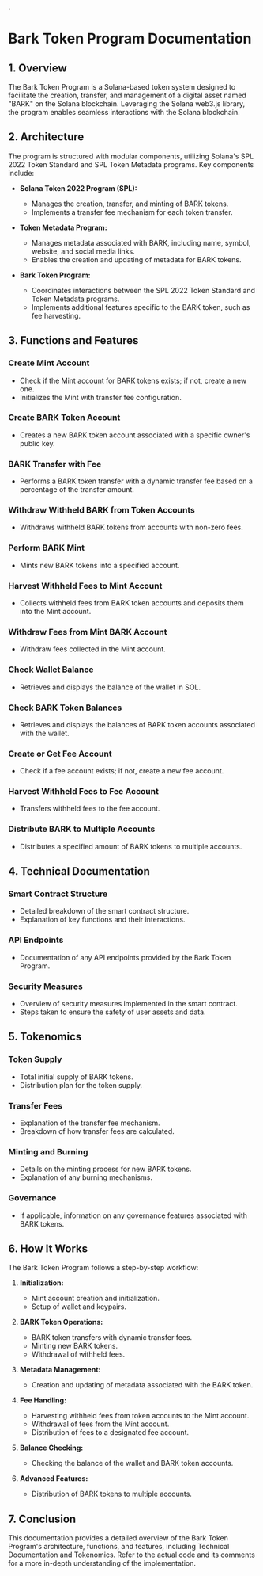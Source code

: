 
[](https://raw.githubusercontent.com/bark-community/bark-token/bark/bark.png).

# Bark Token Program Documentation

## 1. Overview

The Bark Token Program is a Solana-based token system designed to facilitate the creation, transfer, and management of a digital asset named "BARK" on the Solana blockchain. Leveraging the Solana web3.js library, the program enables seamless interactions with the Solana blockchain.

## 2. Architecture

The program is structured with modular components, utilizing Solana's SPL 2022 Token Standard and SPL Token Metadata programs. Key components include:

- **Solana Token 2022 Program (SPL):**
  - Manages the creation, transfer, and minting of BARK tokens.
  - Implements a transfer fee mechanism for each token transfer.

- **Token Metadata Program:**
  - Manages metadata associated with BARK, including name, symbol, website, and social media links.
  - Enables the creation and updating of metadata for BARK tokens.

- **Bark Token Program:**
  - Coordinates interactions between the SPL 2022 Token Standard and Token Metadata programs.
  - Implements additional features specific to the BARK token, such as fee harvesting.

## 3. Functions and Features

### Create Mint Account

- Check if the Mint account for BARK tokens exists; if not, create a new one.
- Initializes the Mint with transfer fee configuration.

### Create BARK Token Account

- Creates a new BARK token account associated with a specific owner's public key.

### BARK Transfer with Fee

- Performs a BARK token transfer with a dynamic transfer fee based on a percentage of the transfer amount.

### Withdraw Withheld BARK from Token Accounts

- Withdraws withheld BARK tokens from accounts with non-zero fees.

### Perform BARK Mint

- Mints new BARK tokens into a specified account.

### Harvest Withheld Fees to Mint Account

- Collects withheld fees from BARK token accounts and deposits them into the Mint account.

### Withdraw Fees from Mint BARK Account

- Withdraw fees collected in the Mint account.

### Check Wallet Balance

- Retrieves and displays the balance of the wallet in SOL.

### Check BARK Token Balances

- Retrieves and displays the balances of BARK token accounts associated with the wallet.

### Create or Get Fee Account

- Check if a fee account exists; if not, create a new fee account.

### Harvest Withheld Fees to Fee Account

- Transfers withheld fees to the fee account.

### Distribute BARK to Multiple Accounts

- Distributes a specified amount of BARK tokens to multiple accounts.

## 4. Technical Documentation

### Smart Contract Structure

- Detailed breakdown of the smart contract structure.
- Explanation of key functions and their interactions.

### API Endpoints

- Documentation of any API endpoints provided by the Bark Token Program.

### Security Measures

- Overview of security measures implemented in the smart contract.
- Steps taken to ensure the safety of user assets and data.

## 5. Tokenomics

### Token Supply

- Total initial supply of BARK tokens.
- Distribution plan for the token supply.

### Transfer Fees

- Explanation of the transfer fee mechanism.
- Breakdown of how transfer fees are calculated.

### Minting and Burning

- Details on the minting process for new BARK tokens.
- Explanation of any burning mechanisms.

### Governance

- If applicable, information on any governance features associated with BARK tokens.

## 6. How It Works

The Bark Token Program follows a step-by-step workflow:

1. **Initialization:**
   - Mint account creation and initialization.
   - Setup of wallet and keypairs.

2. **BARK Token Operations:**
   - BARK token transfers with dynamic transfer fees.
   - Minting new BARK tokens.
   - Withdrawal of withheld fees.

3. **Metadata Management:**
   - Creation and updating of metadata associated with the BARK token.

4. **Fee Handling:**
   - Harvesting withheld fees from token accounts to the Mint account.
   - Withdrawal of fees from the Mint account.
   - Distribution of fees to a designated fee account.

5. **Balance Checking:**
   - Checking the balance of the wallet and BARK token accounts.

6. **Advanced Features:**
   - Distribution of BARK tokens to multiple accounts.

## 7. Conclusion

This documentation provides a detailed overview of the Bark Token Program's architecture, functions, and features, including Technical Documentation and Tokenomics. Refer to the actual code and its comments for a more in-depth understanding of the implementation.

